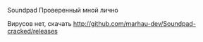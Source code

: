 Soundpad Проверенный мной лично

Вирусов нет, скачать http://github.com/marhau-dev/Soundpad-cracked/releases

